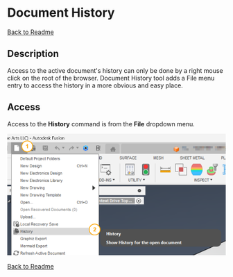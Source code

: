 # Document History

[Back to Readme](../README.md)

## Description

Access to the active document's history can only be done by a right mouse click on the root of the browser. Document History tool adds a File menu entry to access the history in a more obvious and easy place.

## Access

Access to the **History** command is from the **File** dropdown menu.

![access](/docs/assets/dochistory.PNG)

[Back to Readme](../README.md)